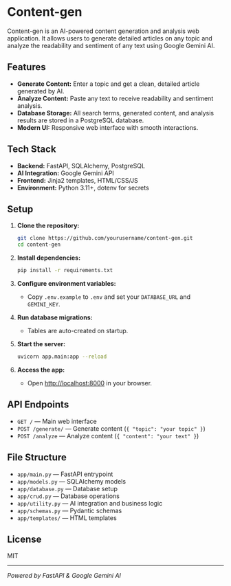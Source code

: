 # Content-gen

Content-gen is an AI-powered content generation and analysis web application. It allows users to generate detailed articles on any topic and analyze the readability and sentiment of any text using Google Gemini AI.

## Features

- **Generate Content:** Enter a topic and get a clean, detailed article generated by AI.
- **Analyze Content:** Paste any text to receive readability and sentiment analysis.
- **Database Storage:** All search terms, generated content, and analysis results are stored in a PostgreSQL database.
- **Modern UI:** Responsive web interface with smooth interactions.

## Tech Stack

- **Backend:** FastAPI, SQLAlchemy, PostgreSQL
- **AI Integration:** Google Gemini API
- **Frontend:** Jinja2 templates, HTML/CSS/JS
- **Environment:** Python 3.11+, dotenv for secrets

## Setup

1. **Clone the repository:**
   ```sh
   git clone https://github.com/yourusername/content-gen.git
   cd content-gen
   ```

2. **Install dependencies:**
   ```sh
   pip install -r requirements.txt
   ```

3. **Configure environment variables:**
   - Copy `.env.example` to `.env` and set your `DATABASE_URL` and `GEMINI_KEY`.

4. **Run database migrations:**
   - Tables are auto-created on startup.

5. **Start the server:**
   ```sh
   uvicorn app.main:app --reload
   ```

6. **Access the app:**
   - Open [http://localhost:8000](http://localhost:8000) in your browser.

## API Endpoints

- `GET /` — Main web interface
- `POST /generate/` — Generate content (`{ "topic": "your topic" }`)
- `POST /analyze` — Analyze content (`{ "content": "your text" }`)

## File Structure

- `app/main.py` — FastAPI entrypoint
- `app/models.py` — SQLAlchemy models
- `app/database.py` — Database setup
- `app/crud.py` — Database operations
- `app/utility.py` — AI integration and business logic
- `app/schemas.py` — Pydantic schemas
- `app/templates/` — HTML templates

## License

MIT

---

*Powered by FastAPI & Google Gemini AI*